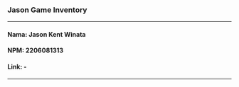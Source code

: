 ### Jason Game Inventory
---
#### Nama: Jason Kent Winata
#### NPM: 2206081313
#### Link: - <br>
---
